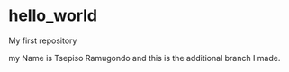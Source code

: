 # hello_world
My first repository

my Name is Tsepiso Ramugondo and this is the
additional branch I made.
